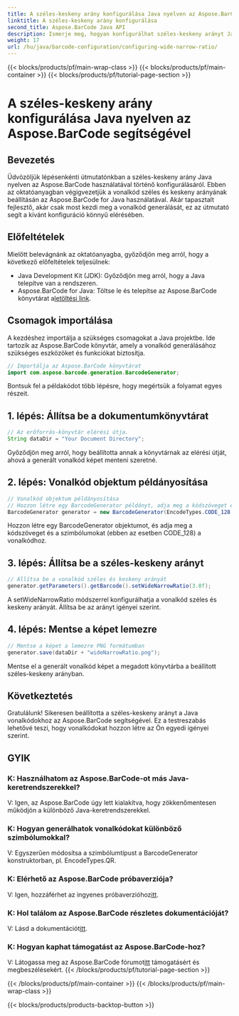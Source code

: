 ```yaml
---
title: A széles-keskeny arány konfigurálása Java nyelven az Aspose.BarCode segítségével
linktitle: A széles-keskeny arány konfigurálása
second_title: Aspose.BarCode Java API
description: Ismerje meg, hogyan konfigurálhat széles-keskeny arányt Java vonalkódokban az Aspose.BarCode használatával. Kövesse lépésről lépésre útmutatónkat a zökkenőmentes testreszabás érdekében.
weight: 17
url: /hu/java/barcode-configuration/configuring-wide-narrow-ratio/
---
```


{{< blocks/products/pf/main-wrap-class >}}
{{< blocks/products/pf/main-container >}}
{{< blocks/products/pf/tutorial-page-section >}}

# A széles-keskeny arány konfigurálása Java nyelven az Aspose.BarCode segítségével


## Bevezetés

Üdvözöljük lépésenkénti útmutatónkban a széles-keskeny arány Java nyelven az Aspose.BarCode használatával történő konfigurálásáról. Ebben az oktatóanyagban végigvezetjük a vonalkód széles és keskeny arányának beállításán az Aspose.BarCode for Java használatával. Akár tapasztalt fejlesztő, akár csak most kezdi meg a vonalkód generálását, ez az útmutató segít a kívánt konfiguráció könnyű elérésében.

## Előfeltételek

Mielőtt belevágnánk az oktatóanyagba, győződjön meg arról, hogy a következő előfeltételek teljesülnek:

- Java Development Kit (JDK): Győződjön meg arról, hogy a Java telepítve van a rendszeren.
-  Aspose.BarCode for Java: Töltse le és telepítse az Aspose.BarCode könyvtárat a[letöltési link](https://releases.aspose.com/barcode/java/).

## Csomagok importálása

A kezdéshez importálja a szükséges csomagokat a Java projektbe. Ide tartozik az Aspose.BarCode könyvtár, amely a vonalkód generálásához szükséges eszközöket és funkciókat biztosítja.

```java
// Importálja az Aspose.BarCode könyvtárat
import com.aspose.barcode.generation.BarcodeGenerator;
```

Bontsuk fel a példakódot több lépésre, hogy megértsük a folyamat egyes részeit.

## 1. lépés: Állítsa be a dokumentumkönyvtárat

```java
// Az erőforrás-könyvtár elérési útja.
String dataDir = "Your Document Directory";
```

Győződjön meg arról, hogy beállította annak a könyvtárnak az elérési útját, ahová a generált vonalkód képet menteni szeretné.

## 2. lépés: Vonalkód objektum példányosítása

```java
// Vonalkód objektum példányosítása
// Hozzon létre egy BarcodeGenerator példányt, adja meg a kódszöveget és a szimbólumokat a konstruktorban
BarcodeGenerator generator = new BarcodeGenerator(EncodeTypes.CODE_128, "12345678");
```

Hozzon létre egy BarcodeGenerator objektumot, és adja meg a kódszöveget és a szimbólumokat (ebben az esetben CODE_128) a vonalkódhoz.

## 3. lépés: Állítsa be a széles-keskeny arányt

```java
// Állítsa be a vonalkód széles és keskeny arányát
generator.getParameters().getBarcode().setWideNarrowRatio(3.0f);
```

A setWideNarrowRatio módszerrel konfigurálhatja a vonalkód széles és keskeny arányát. Állítsa be az arányt igényei szerint.

## 4. lépés: Mentse a képet lemezre

```java
// Mentse a képet a lemezre PNG formátumban
generator.save(dataDir + "wideNarrowRatio.png");
```

Mentse el a generált vonalkód képet a megadott könyvtárba a beállított széles-keskeny arányban.

## Következtetés

Gratulálunk! Sikeresen beállította a széles-keskeny arányt a Java vonalkódokhoz az Aspose.BarCode segítségével. Ez a testreszabás lehetővé teszi, hogy vonalkódokat hozzon létre az Ön egyedi igényei szerint.

## GYIK

### K: Használhatom az Aspose.BarCode-ot más Java-keretrendszerekkel?
V: Igen, az Aspose.BarCode úgy lett kialakítva, hogy zökkenőmentesen működjön a különböző Java-keretrendszerekkel.

### K: Hogyan generálhatok vonalkódokat különböző szimbólumokkal?
V: Egyszerűen módosítsa a szimbólumtípust a BarcodeGenerator konstruktorban, pl. EncodeTypes.QR.

### K: Elérhető az Aspose.BarCode próbaverziója?
 V: Igen, hozzáférhet az ingyenes próbaverzióhoz[itt](https://releases.aspose.com/).

### K: Hol találom az Aspose.BarCode részletes dokumentációját?
 V: Lásd a dokumentációt[itt](https://reference.aspose.com/barcode/java/).

### K: Hogyan kaphat támogatást az Aspose.BarCode-hoz?
 V: Látogassa meg az Aspose.BarCode fórumot[itt](https://forum.aspose.com/c/barcode/13) támogatásért és megbeszélésekért.
{{< /blocks/products/pf/tutorial-page-section >}}

{{< /blocks/products/pf/main-container >}}
{{< /blocks/products/pf/main-wrap-class >}}

{{< blocks/products/products-backtop-button >}}
